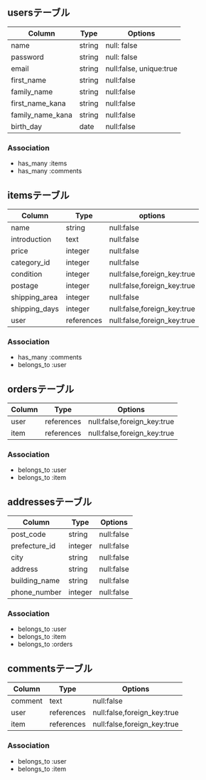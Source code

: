 
## usersテーブル
| Column            | Type        | Options                  |
|-------------------|-------------|--------------------------|
| name              | string      | null: false              |
| password          | string      | null: false              |
| email             | string      | null:false, unique:true  |
| first_name        | string      | null:false               |
| family_name       | string      | null:false               |
| first_name_kana   | string      | null:false               |
| family_name_kana  | string      | null:false               |
| birth_day         | date        | null:false               |


### Association
- has_many :items
- has_many :comments



## itemsテーブル
| Column         | Type        | options                     |
|----------------|-------------|-----------------------------|
| name           | string      | null:false                  |
| introduction   | text        | null:false                  |
| price          | integer     | null:false                  |
| category_id    | integer     | null:false                  |
| condition      | integer     | null:false,foreign_key:true |
| postage        | integer     | null:false,foreign_key:true |
| shipping_area  | integer     | null:false                  |
| shipping_days  | integer     | null:false,foreign_key:true |
| user           | references  | null:false,foreign_key:true |


### Association
- has_many :comments
- belongs_to :user


## ordersテーブル
| Column   | Type        | Options                      |
|----------|-------------|------------------------------|
| user     | references  | null:false,foreign_key:true  |
| item     | references  | null:false,foreign_key:true  |

### Association
- belongs_to :user
- belongs_to :item


## addressesテーブル
| Column         | Type       | Options      |
|----------------|------------|--------------|
| post_code      | string     | null:false   |
| prefecture_id  | integer    | null:false   |
| city           | string     | null:false   |
| address        | string     | null:false   |
| building_name  | string     | null:false   |
| phone_number   | integer    | null:false   |


### Association
- belongs_to :user
- belongs_to :item
- belongs_to :orders





## commentsテーブル
| Column   | Type        | Options                      |
|----------|-------------|------------------------------|
| comment  | text        | null:false                   |
| user     | references  | null:false,foreign_key:true  |
| item     | references  | null:false,foreign_key:true  |


### Association
- belongs_to :user
- belongs_to :item

